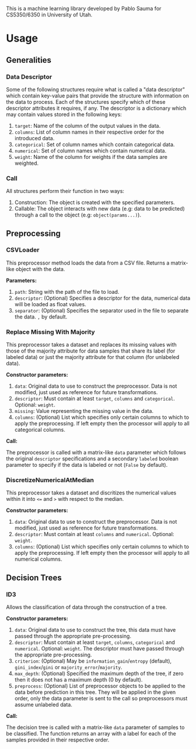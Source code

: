 This is a machine learning library developed by Pablo Sauma for CS5350/6350 in University of Utah.

# Usage

## Generalities

### Data Descriptor

Some of the following structures require what is called a "data descriptor" which contain key-value pairs that provide the structure with information on the data to process. Each of the structures specify which of these descriptor attributes it requires, if any. The descriptor is a dictionary which may contain values stored in the following keys:

1. `target`: Name of the column of the output values in the data.
2. `columns`: List of column names in their respective order for the introduced data.
3. `categorical`: Set of column names which contain categorical data.
4. `numerical`: Set of column names which contain numerical data.
5. `weight`: Name of the column for weights if the data samples are weighted.

### Call

All structures perform their function in two ways:

1. Construction: The object is created with the specified parameters.
2. Callable: The object interacts with new data (e.g: data to be predicted) through a call to the object (e.g: `object(params...)`).

## Preprocessing

### CSVLoader

This preprocessor method loads the data from a CSV file. Returns a matrix-like object with the data.

**Parameters:**

1. `path`: String with the path of the file to load.
2. `descriptor`: (Optional) Specifies a descriptor for the data, numerical data will be loaded as float values.
3. `separator`: (Optional) Specifies the separator used in the file to separate the data. `,` by default.

### Replace Missing With Majority

This preprocessor takes a dataset and replaces its missing values with those of the majority attribute for data samples that share its label (for labeled data) or just the majority attribute for that column (for unlabeled data).

**Constructor parameters:**

1. `data`: Original data to use to construct the preprocessor. Data is not modified, just used as reference for future transformations.
2. `descriptor`: Must contain at least `target`, `columns` and `categorical`. Optional: `weight`. 
3. `missing`: Value representing the missing value in the data.
4. `columns`: (Optional) List which specifies only certain columns to which to apply the preprocessing. If left empty then the processor will apply to all categorical columns.

**Call:**

The preprocessor is called with a matrix-like `data` parameter which follows the original `descriptor` specifications and a secondary `labeled` boolean parameter to specify if the data is labeled or not (`False` by default).

### DiscretizeNumericalAtMedian

This preprocessor takes a dataset and discritizes the numerical values within it into `<=` and `>` with respect to the median.

**Constructor parameters:**

1. `data`: Original data to use to construct the preprocessor. Data is not modified, just used as reference for future transformations.
2. `descriptor`: Must contain at least `columns` and `numerical`. Optional: `weight`.
3. `columns`: (Optional) List which specifies only certain columns to which to apply the preprocessing. If left empty then the processor will apply to all numerical columns.

## Decision Trees

### ID3

Allows the classification of data through the construction of a tree. 

**Constructor parameters:**

1. `data`: Original data to use to construct the tree, this data must have passed through the appropriate pre-processing.
2. `descriptor`: Must contain at least `target`, `columns`, `categorical` and `numerical`. Optional: `weight`. The descriptor must have passed through the appropriate pre-processing.
3. `criterion`: (Optional) May be `information_gain`/`entropy` (default), `gini_index`/`gini` or `majority_error`/`majority`.
4. `max_depth`: (Optional) Specified the maximum depth of the tree, if zero then it does not has a maximum depth (0 by default).
5. `preprocess`: (Optional) List of preprocessor objects to be applied to the data before prediction in this tree. They will be applied in the given order, only the data parameter is sent to the call so preprocessors must assume unlabeled data.

**Call:**

The decision tree is called with a matrix-like `data` parameter of samples to be classified. The function returns an array with a label for each of the samples provided in their respective order.





